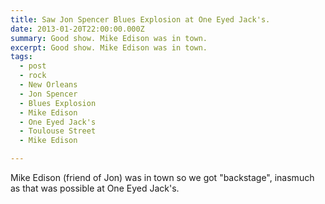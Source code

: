 ```yaml
---
title: Saw Jon Spencer Blues Explosion at One Eyed Jack's.
date: 2013-01-20T22:00:00.000Z
summary: Good show. Mike Edison was in town.
excerpt: Good show. Mike Edison was in town.
tags:
  - post 
  - rock
  - New Orleans
  - Jon Spencer
  - Blues Explosion
  - Mike Edison
  - One Eyed Jack's
  - Toulouse Street
  - Mike Edison

---
```


Mike Edison (friend of Jon) was in town so we got "backstage", inasmuch as that was possible at One Eyed Jack's.